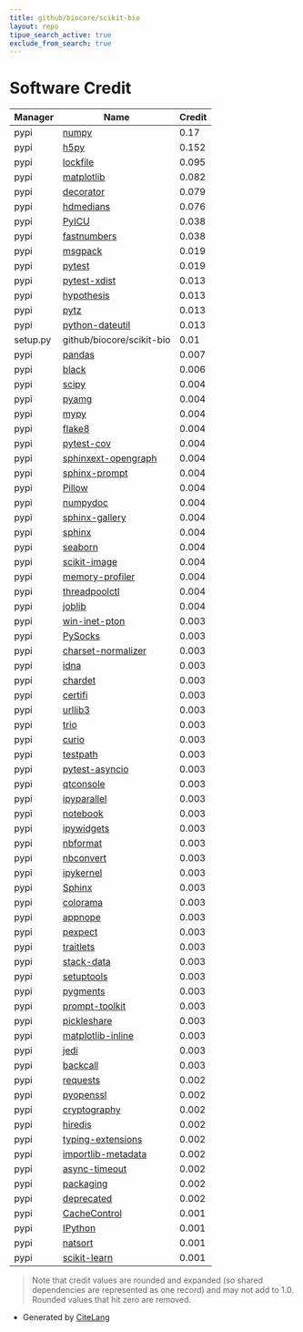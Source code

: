 ```yaml
---
title: github/biocore/scikit-bio
layout: repo
tipue_search_active: true
exclude_from_search: true
---
```

# Software Credit

|Manager|Name|Credit|
|-------|----|------|
|pypi|[numpy](https://www.numpy.org)|0.17|
|pypi|[h5py](http://www.h5py.org)|0.152|
|pypi|[lockfile](http://launchpad.net/pylockfile)|0.095|
|pypi|[matplotlib](https://matplotlib.org)|0.082|
|pypi|[decorator](https://github.com/micheles/decorator)|0.079|
|pypi|[hdmedians](http://github.com/daleroberts/hdmedians)|0.076|
|pypi|[PyICU](https://pypi.org/project/PyICU)|0.038|
|pypi|[fastnumbers](https://pypi.org/project/fastnumbers)|0.038|
|pypi|[msgpack](https://msgpack.org/)|0.019|
|pypi|[pytest](https://pypi.org/project/pytest)|0.019|
|pypi|[pytest-xdist](https://pypi.org/project/pytest-xdist)|0.013|
|pypi|[hypothesis](https://pypi.org/project/hypothesis)|0.013|
|pypi|[pytz](https://pypi.org/project/pytz)|0.013|
|pypi|[python-dateutil](https://pypi.org/project/python-dateutil)|0.013|
|setup.py|github/biocore/scikit-bio|0.01|
|pypi|[pandas](https://pandas.pydata.org)|0.007|
|pypi|[black](https://pypi.org/project/black)|0.006|
|pypi|[scipy](https://www.scipy.org)|0.004|
|pypi|[pyamg](https://pypi.org/project/pyamg)|0.004|
|pypi|[mypy](https://pypi.org/project/mypy)|0.004|
|pypi|[flake8](https://pypi.org/project/flake8)|0.004|
|pypi|[pytest-cov](https://pypi.org/project/pytest-cov)|0.004|
|pypi|[sphinxext-opengraph](https://pypi.org/project/sphinxext-opengraph)|0.004|
|pypi|[sphinx-prompt](https://pypi.org/project/sphinx-prompt)|0.004|
|pypi|[Pillow](https://pypi.org/project/Pillow)|0.004|
|pypi|[numpydoc](https://pypi.org/project/numpydoc)|0.004|
|pypi|[sphinx-gallery](https://pypi.org/project/sphinx-gallery)|0.004|
|pypi|[sphinx](https://pypi.org/project/sphinx)|0.004|
|pypi|[seaborn](https://pypi.org/project/seaborn)|0.004|
|pypi|[scikit-image](https://pypi.org/project/scikit-image)|0.004|
|pypi|[memory-profiler](https://pypi.org/project/memory-profiler)|0.004|
|pypi|[threadpoolctl](https://pypi.org/project/threadpoolctl)|0.004|
|pypi|[joblib](https://pypi.org/project/joblib)|0.004|
|pypi|[win-inet-pton](https://pypi.org/project/win-inet-pton)|0.003|
|pypi|[PySocks](https://pypi.org/project/PySocks)|0.003|
|pypi|[charset-normalizer](https://pypi.org/project/charset-normalizer)|0.003|
|pypi|[idna](https://pypi.org/project/idna)|0.003|
|pypi|[chardet](https://pypi.org/project/chardet)|0.003|
|pypi|[certifi](https://pypi.org/project/certifi)|0.003|
|pypi|[urllib3](https://pypi.org/project/urllib3)|0.003|
|pypi|[trio](https://github.com/python-trio/trio)|0.003|
|pypi|[curio](https://pypi.org/project/curio)|0.003|
|pypi|[testpath](https://pypi.org/project/testpath)|0.003|
|pypi|[pytest-asyncio](https://pypi.org/project/pytest-asyncio)|0.003|
|pypi|[qtconsole](https://pypi.org/project/qtconsole)|0.003|
|pypi|[ipyparallel](https://pypi.org/project/ipyparallel)|0.003|
|pypi|[notebook](https://pypi.org/project/notebook)|0.003|
|pypi|[ipywidgets](https://pypi.org/project/ipywidgets)|0.003|
|pypi|[nbformat](https://pypi.org/project/nbformat)|0.003|
|pypi|[nbconvert](https://pypi.org/project/nbconvert)|0.003|
|pypi|[ipykernel](https://pypi.org/project/ipykernel)|0.003|
|pypi|[Sphinx](https://pypi.org/project/Sphinx)|0.003|
|pypi|[colorama](https://pypi.org/project/colorama)|0.003|
|pypi|[appnope](https://pypi.org/project/appnope)|0.003|
|pypi|[pexpect](https://pypi.org/project/pexpect)|0.003|
|pypi|[traitlets](https://pypi.org/project/traitlets)|0.003|
|pypi|[stack-data](https://pypi.org/project/stack-data)|0.003|
|pypi|[setuptools](https://pypi.org/project/setuptools)|0.003|
|pypi|[pygments](https://pypi.org/project/pygments)|0.003|
|pypi|[prompt-toolkit](https://pypi.org/project/prompt-toolkit)|0.003|
|pypi|[pickleshare](https://pypi.org/project/pickleshare)|0.003|
|pypi|[matplotlib-inline](https://pypi.org/project/matplotlib-inline)|0.003|
|pypi|[jedi](https://pypi.org/project/jedi)|0.003|
|pypi|[backcall](https://pypi.org/project/backcall)|0.003|
|pypi|[requests](https://requests.readthedocs.io)|0.002|
|pypi|[pyopenssl](https://pypi.org/project/pyopenssl)|0.002|
|pypi|[cryptography](https://pypi.org/project/cryptography)|0.002|
|pypi|[hiredis](https://pypi.org/project/hiredis)|0.002|
|pypi|[typing-extensions](https://pypi.org/project/typing-extensions)|0.002|
|pypi|[importlib-metadata](https://pypi.org/project/importlib-metadata)|0.002|
|pypi|[async-timeout](https://pypi.org/project/async-timeout)|0.002|
|pypi|[packaging](https://pypi.org/project/packaging)|0.002|
|pypi|[deprecated](https://pypi.org/project/deprecated)|0.002|
|pypi|[CacheControl](https://github.com/ionrock/cachecontrol)|0.001|
|pypi|[IPython](https://ipython.org)|0.001|
|pypi|[natsort](https://github.com/SethMMorton/natsort)|0.001|
|pypi|[scikit-learn](http://scikit-learn.org)|0.001|


> Note that credit values are rounded and expanded (so shared dependencies are represented as one record) and may not add to 1.0. Rounded values that hit zero are removed.


- Generated by [CiteLang](https://github.com/vsoch/citelang)
